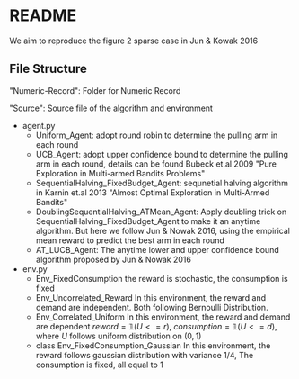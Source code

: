 # README

We aim to reproduce the figure 2 sparse case in Jun & Kowak 2016

## File Structure

"Numeric-Record": Folder for Numeric Record

"Source": Source file of the algorithm and environment

+ agent.py
  + Uniform_Agent: adopt round robin to determine the pulling arm in each round
  + UCB_Agent: adopt upper confidence bound to determine the pulling arm in each round, details can be found Bubeck et.al 2009 "Pure Exploration in Multi-armed Bandits Problems" 
  + SequentialHalving_FixedBudget_Agent: sequnetial halving algorithm in Karnin et.al 2013 "Almost Optimal Exploration in Multi-Armed Bandits"
  + DoublingSequentialHalving_ATMean_Agent: Apply doubling trick on SequentialHalving_FixedBudget_Agent to make it an anytime algorithm. But here we follow Jun & Nowak 2016, using the empirical mean reward to predict the best arm in each round
  + AT_LUCB_Agent: The anytime lower and upper confidence bound algorithm proposed by Jun & Nowak 2016
+ env.py
  + Env_FixedConsumption
    the reward is stochastic, the consumption is fixed
  + Env_Uncorrelated_Reward
    In this environment, the reward and demand are independent. Both following Bernoulli Distribution.
  + Env_Correlated_Uniform
    In this environment, the reward and demand are dependent
    $reward = \mathbb{1}(U <= r)$, $consumption = \mathbb{1}(U <= d)$,
    where $U$ follows uniform distribution on $(0, 1)$
  + class Env_FixedConsumption_Gaussian
    In this environment, the reward follows gaussian distribution with variance 1/4,
    The consumption is fixed, all equal to 1